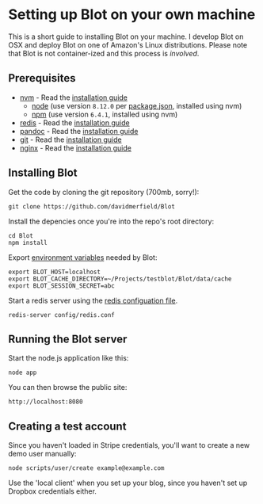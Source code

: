 # Setting up Blot on your own machine

This is a short guide to installing Blot on your machine. I develop Blot on OSX and deploy Blot on one of Amazon's Linux distributions. Please note that Blot is not container-ized and this process is *involved*.

## Prerequisites

- [nvm](https://github.com/creationix/nvm) - Read the [installation guide](https://github.com/creationix/nvm/blob/master/README.md)
  - [node](https://nodejs.org/en/) (use version ```8.12.0``` per [package.json](/package.json), installed using nvm)
  - [npm](https://www.npmjs.com) (use version ```6.4.1```, installed using nvm)
- [redis](https://redis.io/) - Read the [installation guide](http://jasdeep.ca/2012/05/installing-redis-on-mac-os-x/)
- [pandoc](https://pandoc.org) - Read the [installation guide](https://pandoc.org/installing.html)
- [git](https://git-scm.com) - Read the [installation guide](https://git-scm.com/book/en/v2/Getting-Started-Installing-Git)
- [nginx](https://nginx.org/) - Read the [installation guide](https://coderwall.com/p/dgwwuq/installing-nginx-in-mac-os-x-maverick-with-homebrew)

## Installing Blot

Get the code by cloning the git repository (700mb, sorry!):

```
git clone https://github.com/davidmerfield/Blot
```

Install the depencies once you're into the repo's root directory:

```
cd Blot
npm install
```

Export [environment variables](/config/environment.sh) needed by Blot:

```
export BLOT_HOST=localhost
export BLOT_CACHE_DIRECTORY=~/Projects/testblot/Blot/data/cache
export BLOT_SESSION_SECRET=abc
```

Start a redis server using the [redis configuation file](/config/redis.conf).

```
redis-server config/redis.conf
```

## Running the Blot server

Start the node.js application like this:

```
node app
```

You can then browse the public site:

```
http://localhost:8080
```

## Creating a test account

Since you haven't loaded in Stripe credentials, you'll want to create a new demo user manually:

```
node scripts/user/create example@example.com
```

Use the 'local client' when you set up your blog, since you haven't set up Dropbox credentials either.